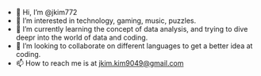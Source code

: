 - 👋 Hi, I’m @jkim772
- 👀 I’m interested in technology, gaming, music, puzzles.
- 🌱 I’m currently learning the concept of data analysis, and trying to dive deepr into the world of data and coding.
- 💞️ I’m looking to collaborate on different languages to get a better idea at coding.
- 📫 How to reach me is at jkim.kim9049@gmail.com

<!---
jkim772/jkim772 is a ✨ special ✨ repository because its `README.md` (this file) appears on your GitHub profile.
You can click the Preview link to take a look at your changes.
--->
